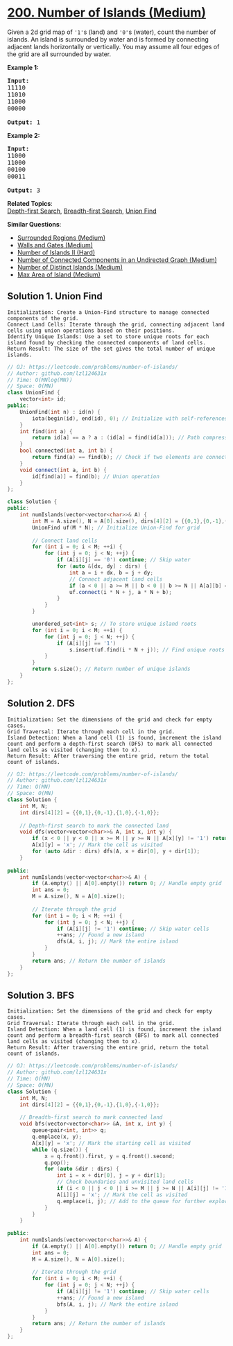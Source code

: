 # [200. Number of Islands (Medium)](https://leetcode.com/problems/number-of-islands/)

<p>Given a 2d grid map of <code>'1'</code>s (land) and <code>'0'</code>s (water), count the number of islands. An island is surrounded by water and is formed by connecting adjacent lands horizontally or vertically. You may assume all four edges of the grid are all surrounded by water.</p>

<p><b>Example 1:</b></p>

<pre><strong>Input:</strong>
11110
11010
11000
00000

<strong>Output:</strong>&nbsp;1
</pre>

<p><b>Example 2:</b></p>

<pre><strong>Input:</strong>
11000
11000
00100
00011

<strong>Output: </strong>3
</pre>

**Related Topics**:  
[Depth-first Search](https://leetcode.com/tag/depth-first-search/), [Breadth-first Search](https://leetcode.com/tag/breadth-first-search/), [Union Find](https://leetcode.com/tag/union-find/)

**Similar Questions**:
* [Surrounded Regions (Medium)](https://leetcode.com/problems/surrounded-regions/)
* [Walls and Gates (Medium)](https://leetcode.com/problems/walls-and-gates/)
* [Number of Islands II (Hard)](https://leetcode.com/problems/number-of-islands-ii/)
* [Number of Connected Components in an Undirected Graph (Medium)](https://leetcode.com/problems/number-of-connected-components-in-an-undirected-graph/)
* [Number of Distinct Islands (Medium)](https://leetcode.com/problems/number-of-distinct-islands/)
* [Max Area of Island (Medium)](https://leetcode.com/problems/max-area-of-island/)

## Solution 1. Union Find

    Initialization: Create a Union-Find structure to manage connected components of the grid.
    Connect Land Cells: Iterate through the grid, connecting adjacent land cells using union operations based on their positions.
    Identify Unique Islands: Use a set to store unique roots for each island found by checking the connected components of land cells.
    Return Result: The size of the set gives the total number of unique islands.

```cpp
// OJ: https://leetcode.com/problems/number-of-islands/
// Author: github.com/lzl124631x
// Time: O(MNlog(MN))
// Space: O(MN)
class UnionFind {
    vector<int> id;
public:
    UnionFind(int n) : id(n) {
        iota(begin(id), end(id), 0); // Initialize with self-references
    }
    int find(int a) {
        return id[a] == a ? a : (id[a] = find(id[a])); // Path compression
    }
    bool connected(int a, int b) {
        return find(a) == find(b); // Check if two elements are connected
    }
    void connect(int a, int b) {
        id[find(a)] = find(b); // Union operation
    }
};

class Solution {
public:
    int numIslands(vector<vector<char>>& A) {
        int M = A.size(), N = A[0].size(), dirs[4][2] = {{0,1},{0,-1},{1,0},{-1,0}};
        UnionFind uf(M * N); // Initialize Union-Find for grid
        
        // Connect land cells
        for (int i = 0; i < M; ++i) {
            for (int j = 0; j < N; ++j) {
                if (A[i][j] == '0') continue; // Skip water
                for (auto &[dx, dy] : dirs) {
                    int a = i + dx, b = j + dy;
                    // Connect adjacent land cells
                    if (a < 0 || a >= M || b < 0 || b >= N || A[a][b] == '0') continue;
                    uf.connect(i * N + j, a * N + b);
                }
            }
        }

        unordered_set<int> s; // To store unique island roots
        for (int i = 0; i < M; ++i) {
            for (int j = 0; j < N; ++j) {
                if (A[i][j] == '1') 
                    s.insert(uf.find(i * N + j)); // Find unique roots
            }
        }
        return s.size(); // Return number of unique islands
    }
};

```

## Solution 2. DFS
    
    Initialization: Set the dimensions of the grid and check for empty cases.
    Grid Traversal: Iterate through each cell in the grid.
    Island Detection: When a land cell (1) is found, increment the island count and perform a depth-first search (DFS) to mark all connected land cells as visited (changing them to x).
    Return Result: After traversing the entire grid, return the total count of islands.

```cpp
// OJ: https://leetcode.com/problems/number-of-islands/
// Author: github.com/lzl124631x
// Time: O(MN)
// Space: O(MN)
class Solution {
    int M, N;
    int dirs[4][2] = {{0,1},{0,-1},{1,0},{-1,0}};
    
    // Depth-first search to mark the connected land
    void dfs(vector<vector<char>>& A, int x, int y) {
        if (x < 0 || y < 0 || x >= M || y >= N || A[x][y] != '1') return;
        A[x][y] = 'x'; // Mark the cell as visited
        for (auto &dir : dirs) dfs(A, x + dir[0], y + dir[1]);
    }
    
public:
    int numIslands(vector<vector<char>>& A) {
        if (A.empty() || A[0].empty()) return 0; // Handle empty grid
        int ans = 0;
        M = A.size(), N = A[0].size();
        
        // Iterate through the grid
        for (int i = 0; i < M; ++i) {
            for (int j = 0; j < N; ++j) {
                if (A[i][j] != '1') continue; // Skip water cells
                ++ans; // Found a new island
                dfs(A, i, j); // Mark the entire island
            }
        }
        return ans; // Return the number of islands
    }
};

```

## Solution 3. BFS

    Initialization: Set the dimensions of the grid and check for empty cases.
    Grid Traversal: Iterate through each cell in the grid.
    Island Detection: When a land cell (1) is found, increment the island count and perform a breadth-first search (BFS) to mark all connected land cells as visited (changing them to x).
    Return Result: After traversing the entire grid, return the total count of islands.

```cpp
// OJ: https://leetcode.com/problems/number-of-islands/
// Author: github.com/lzl124631x
// Time: O(MN)
// Space: O(MN)
class Solution {
    int M, N;
    int dirs[4][2] = {{0,1},{0,-1},{1,0},{-1,0}};
    
    // Breadth-first search to mark connected land
    void bfs(vector<vector<char>> &A, int x, int y) {
        queue<pair<int, int>> q;
        q.emplace(x, y);
        A[x][y] = 'x'; // Mark the starting cell as visited
        while (q.size()) {
            x = q.front().first, y = q.front().second;
            q.pop();
            for (auto &dir : dirs) {
                int i = x + dir[0], j = y + dir[1];
                // Check boundaries and unvisited land cells
                if (i < 0 || j < 0 || i >= M || j >= N || A[i][j] != '1') continue;
                A[i][j] = 'x'; // Mark the cell as visited
                q.emplace(i, j); // Add to the queue for further exploration
            }
        }
    }
    
public:
    int numIslands(vector<vector<char>>& A) {
        if (A.empty() || A[0].empty()) return 0; // Handle empty grid
        int ans = 0;
        M = A.size(), N = A[0].size();
        
        // Iterate through the grid
        for (int i = 0; i < M; ++i) {
            for (int j = 0; j < N; ++j) {
                if (A[i][j] != '1') continue; // Skip water cells
                ++ans; // Found a new island
                bfs(A, i, j); // Mark the entire island
            }
        }
        return ans; // Return the number of islands
    }
};

```
